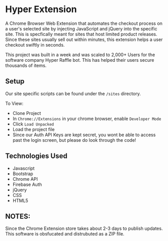 # Hyper Extension

A Chrome Browser Web Extension that automates the checkout process on a user's selected site by injecting JavaScript and jQuery into the specific site. This is specfically meant for sites that host limited product releases. Since these sites usually sell out within minutes, this extension helps a user checkout swiftly in seconds.

This project was built in a week and was scaled to 2,000+ Users for the software company Hyper Raffle bot. This has helped their users secure thousands of items.


## Setup

Our site specific scripts can be found under the `/sites` directory. 

To View:

- Clone Project
- In `Chrome://Extensions` in your chrome browser, enable `Developer Mode`
- Click `Load Unpacked`
- Load the project file
- Since our Auth API Keys are kept secret, you wont be able to access past the login screen, but please do look through the code!

## Technologies Used
* Javascript
* Bootstrap
* Chrome API
* Firebase Auth
* jQuery
* CSS
* HTML5

## NOTES:

Since the Chrome Extension store takes about 2-3 days to publish updates. This software is obsfucated and distrubuted as a ZIP file.

